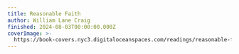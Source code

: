 ```yaml
---
title: Reasonable Faith
author: William Lane Craig
finished: 2024-08-03T00:00:00.000Z
coverImage: >-
  https://book-covers.nyc3.digitaloceanspaces.com/readings/reasonable-faith-01.jpg
---
```

